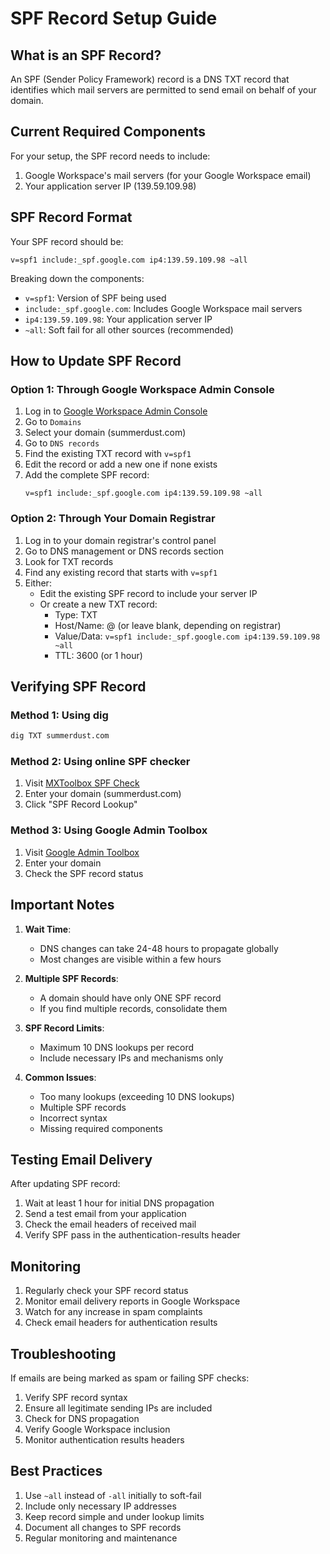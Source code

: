 # SPF Record Setup Guide

## What is an SPF Record?
An SPF (Sender Policy Framework) record is a DNS TXT record that identifies which mail servers are permitted to send email on behalf of your domain.

## Current Required Components
For your setup, the SPF record needs to include:
1. Google Workspace's mail servers (for your Google Workspace email)
2. Your application server IP (139.59.109.98)

## SPF Record Format
Your SPF record should be:
```
v=spf1 include:_spf.google.com ip4:139.59.109.98 ~all
```

Breaking down the components:
- `v=spf1`: Version of SPF being used
- `include:_spf.google.com`: Includes Google Workspace mail servers
- `ip4:139.59.109.98`: Your application server IP
- `~all`: Soft fail for all other sources (recommended)

## How to Update SPF Record

### Option 1: Through Google Workspace Admin Console
1. Log in to [Google Workspace Admin Console](https://admin.google.com)
2. Go to `Domains`
3. Select your domain (summerdust.com)
4. Go to `DNS records`
5. Find the existing TXT record with `v=spf1`
6. Edit the record or add a new one if none exists
7. Add the complete SPF record:
   ```
   v=spf1 include:_spf.google.com ip4:139.59.109.98 ~all
   ```

### Option 2: Through Your Domain Registrar
1. Log in to your domain registrar's control panel
2. Go to DNS management or DNS records section
3. Look for TXT records
4. Find any existing record that starts with `v=spf1`
5. Either:
   - Edit the existing SPF record to include your server IP
   - Or create a new TXT record:
     - Type: TXT
     - Host/Name: @ (or leave blank, depending on registrar)
     - Value/Data: `v=spf1 include:_spf.google.com ip4:139.59.109.98 ~all`
     - TTL: 3600 (or 1 hour)

## Verifying SPF Record

### Method 1: Using dig
```bash
dig TXT summerdust.com
```

### Method 2: Using online SPF checker
1. Visit [MXToolbox SPF Check](https://mxtoolbox.com/SPFRecordLookup.aspx)
2. Enter your domain (summerdust.com)
3. Click "SPF Record Lookup"

### Method 3: Using Google Admin Toolbox
1. Visit [Google Admin Toolbox](https://toolbox.googleapps.com/apps/checkmx/)
2. Enter your domain
3. Check the SPF record status

## Important Notes

1. **Wait Time**:
   - DNS changes can take 24-48 hours to propagate globally
   - Most changes are visible within a few hours

2. **Multiple SPF Records**:
   - A domain should have only ONE SPF record
   - If you find multiple records, consolidate them

3. **SPF Record Limits**:
   - Maximum 10 DNS lookups per record
   - Include necessary IPs and mechanisms only

4. **Common Issues**:
   - Too many lookups (exceeding 10 DNS lookups)
   - Multiple SPF records
   - Incorrect syntax
   - Missing required components

## Testing Email Delivery

After updating SPF record:

1. Wait at least 1 hour for initial DNS propagation
2. Send a test email from your application
3. Check the email headers of received mail
4. Verify SPF pass in the authentication-results header

## Monitoring

1. Regularly check your SPF record status
2. Monitor email delivery reports in Google Workspace
3. Watch for any increase in spam complaints
4. Check email headers for authentication results

## Troubleshooting

If emails are being marked as spam or failing SPF checks:

1. Verify SPF record syntax
2. Ensure all legitimate sending IPs are included
3. Check for DNS propagation
4. Verify Google Workspace inclusion
5. Monitor authentication results headers

## Best Practices

1. Use `~all` instead of `-all` initially to soft-fail
2. Include only necessary IP addresses
3. Keep record simple and under lookup limits
4. Document all changes to SPF records
5. Regular monitoring and maintenance

